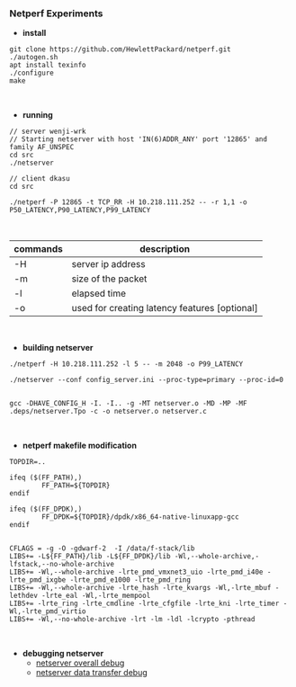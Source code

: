 ### Netperf Experiments

- **install**

```
git clone https://github.com/HewlettPackard/netperf.git
./autogen.sh
apt install texinfo
./configure
make
```

<br>


- **running**

```
// server wenji-wrk
// Starting netserver with host 'IN(6)ADDR_ANY' port '12865' and family AF_UNSPEC
cd src
./netserver

// client dkasu
cd src

./netperf -P 12865 -t TCP_RR -H 10.218.111.252 -- -r 1,1 -o P50_LATENCY,P90_LATENCY,P99_LATENCY
```

<br>

| commands | description |
| -- | -- |
| -H | server ip address |
| -m | size of the packet |
| -l | elapsed time |
| -o | used for creating latency features [optional]|


<br>


- **building netserver**
```
./netperf -H 10.218.111.252 -l 5 -- -m 2048 -o P99_LATENCY

./netserver --conf config_server.ini --proc-type=primary --proc-id=0


gcc -DHAVE_CONFIG_H -I. -I.. -g -MT netserver.o -MD -MP -MF .deps/netserver.Tpo -c -o netserver.o netserver.c                

```

<br>

- **netperf makefile modification**

```
TOPDIR=..

ifeq ($(FF_PATH),)
        FF_PATH=${TOPDIR}
endif

ifeq ($(FF_DPDK),)
        FF_DPDK=${TOPDIR}/dpdk/x86_64-native-linuxapp-gcc
endif


CFLAGS = -g -O -gdwarf-2  -I /data/f-stack/lib
LIBS+= -L${FF_PATH}/lib -L${FF_DPDK}/lib -Wl,--whole-archive,-lfstack,--no-whole-archive
LIBS+= -Wl,--whole-archive -lrte_pmd_vmxnet3_uio -lrte_pmd_i40e -lrte_pmd_ixgbe -lrte_pmd_e1000 -lrte_pmd_ring
LIBS+= -Wl,--whole-archive -lrte_hash -lrte_kvargs -Wl,-lrte_mbuf -lethdev -lrte_eal -Wl,-lrte_mempool
LIBS+= -lrte_ring -lrte_cmdline -lrte_cfgfile -lrte_kni -lrte_timer -Wl,-lrte_pmd_virtio
LIBS+= -Wl,--no-whole-archive -lrt -lm -ldl -lcrypto -pthread

```

<br>

- **debugging netserver**
    - [netserver overall debug](netserver_debug)
    - [netserver data transfer debug](netserver_transfer_debug)
